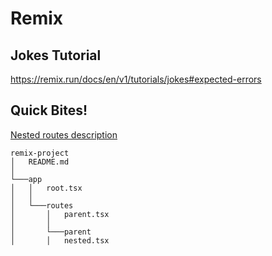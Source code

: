 # Remix

## Jokes Tutorial
https://remix.run/docs/en/v1/tutorials/jokes#expected-errors

## Quick Bites!
[Nested routes description](https://blog.logrocket.com/understanding-routes-route-nesting-remix/) 

```
remix-project
│   README.md
│
└───app
│   │   root.tsx
│   │
│   └───routes
│       │   parent.tsx
│       │
│       └───parent
│       │   nested.tsx
```
